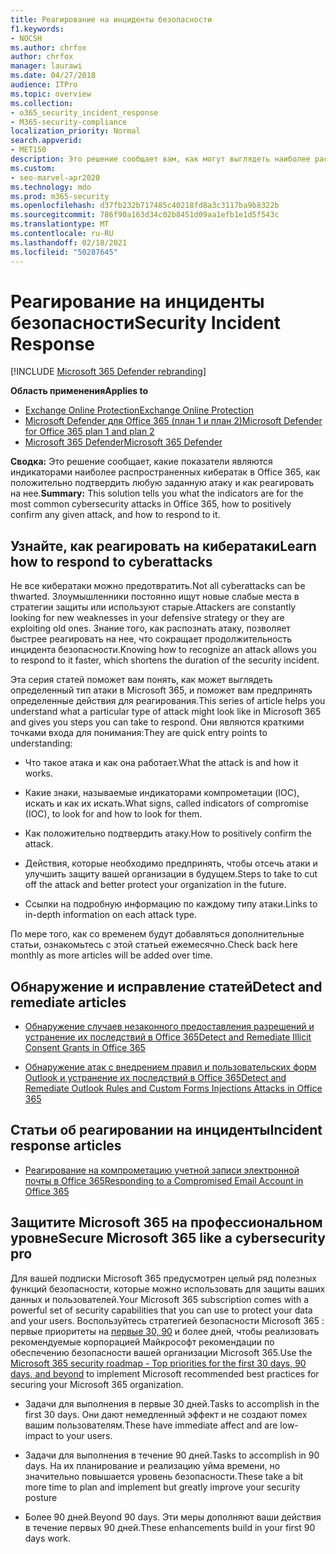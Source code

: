 ```yaml
---
title: Реагирование на инциденты безопасности
f1.keywords:
- NOCSH
ms.author: chrfox
author: chrfox
manager: laurawi
ms.date: 04/27/2018
audience: ITPro
ms.topic: overview
ms.collection:
- o365_security_incident_response
- M365-security-compliance
localization_priority: Normal
search.appverid:
- MET150
description: Это решение сообщает вам, как могут выглядеть наиболее распространенные атаки на кибербезопасность в Microsoft 365 и как на них реагировать
ms.custom:
- seo-marvel-apr2020
ms.technology: mdo
ms.prod: m365-security
ms.openlocfilehash: d37fb232b717485c40218fd8a3c3117ba9b8322b
ms.sourcegitcommit: 786f90a163d34c02b8451d09aa1efb1e1d5f543c
ms.translationtype: MT
ms.contentlocale: ru-RU
ms.lasthandoff: 02/18/2021
ms.locfileid: "50287645"
---
```

# <a name="security-incident-response"></a><span data-ttu-id="74ac7-103">Реагирование на инциденты безопасности</span><span class="sxs-lookup"><span data-stu-id="74ac7-103">Security Incident Response</span></span>

[!INCLUDE [Microsoft 365 Defender rebranding](../includes/microsoft-defender-for-office.md)]

<span data-ttu-id="74ac7-104">**Область применения**</span><span class="sxs-lookup"><span data-stu-id="74ac7-104">**Applies to**</span></span>
- [<span data-ttu-id="74ac7-105">Exchange Online Protection</span><span class="sxs-lookup"><span data-stu-id="74ac7-105">Exchange Online Protection</span></span>](exchange-online-protection-overview.md)
- [<span data-ttu-id="74ac7-106">Microsoft Defender для Office 365 (план 1 и план 2)</span><span class="sxs-lookup"><span data-stu-id="74ac7-106">Microsoft Defender for Office 365 plan 1 and plan 2</span></span>](office-365-atp.md)
- [<span data-ttu-id="74ac7-107">Microsoft 365 Defender</span><span class="sxs-lookup"><span data-stu-id="74ac7-107">Microsoft 365 Defender</span></span>](../mtp/microsoft-threat-protection.md)

 <span data-ttu-id="74ac7-108">**Сводка:** Это решение сообщает, какие показатели являются индикаторами наиболее распространенных кибератак в Office 365, как положительно подтвердить любую заданную атаку и как реагировать на нее.</span><span class="sxs-lookup"><span data-stu-id="74ac7-108">**Summary:** This solution tells you what the indicators are for the most common cybersecurity attacks in Office 365, how to positively confirm any given attack, and how to respond to it.</span></span>

## <a name="learn-how-to-respond-to-cyberattacks"></a><span data-ttu-id="74ac7-109">Узнайте, как реагировать на кибератаки</span><span class="sxs-lookup"><span data-stu-id="74ac7-109">Learn how to respond to cyberattacks</span></span>

<span data-ttu-id="74ac7-110">Не все кибератаки можно предотвратить.</span><span class="sxs-lookup"><span data-stu-id="74ac7-110">Not all cyberattacks can be thwarted.</span></span> <span data-ttu-id="74ac7-111">Злоумышленники постоянно ищут новые слабые места в стратегии защиты или используют старые.</span><span class="sxs-lookup"><span data-stu-id="74ac7-111">Attackers are constantly looking for new weaknesses in your defensive strategy or they are exploiting old ones.</span></span> <span data-ttu-id="74ac7-112">Знание того, как распознать атаку, позволяет быстрее реагировать на нее, что сокращает продолжительность инцидента безопасности.</span><span class="sxs-lookup"><span data-stu-id="74ac7-112">Knowing how to recognize an attack allows you to respond to it faster, which shortens the duration of the security incident.</span></span>

<span data-ttu-id="74ac7-113">Эта серия статей поможет вам понять, как может выглядеть определенный тип атаки в Microsoft 365, и поможет вам предпринять определенные действия для реагирования.</span><span class="sxs-lookup"><span data-stu-id="74ac7-113">This series of article helps you understand what a particular type of attack might look like in Microsoft 365 and gives you steps you can take to respond.</span></span> <span data-ttu-id="74ac7-114">Они являются краткими точками входа для понимания:</span><span class="sxs-lookup"><span data-stu-id="74ac7-114">They are quick entry points to understanding:</span></span>

- <span data-ttu-id="74ac7-115">Что такое атака и как она работает.</span><span class="sxs-lookup"><span data-stu-id="74ac7-115">What the attack is and how it works.</span></span>

- <span data-ttu-id="74ac7-116">Какие знаки, называемые индикаторами компрометации (IOC), искать и как их искать.</span><span class="sxs-lookup"><span data-stu-id="74ac7-116">What signs, called indicators of compromise (IOC), to look for and how to look for them.</span></span>

- <span data-ttu-id="74ac7-117">Как положительно подтвердить атаку.</span><span class="sxs-lookup"><span data-stu-id="74ac7-117">How to positively confirm the attack.</span></span>

- <span data-ttu-id="74ac7-118">Действия, которые необходимо предпринять, чтобы отсечь атаки и улучшить защиту вашей организации в будущем.</span><span class="sxs-lookup"><span data-stu-id="74ac7-118">Steps to take to cut off the attack and better protect your organization in the future.</span></span>

- <span data-ttu-id="74ac7-119">Ссылки на подробную информацию по каждому типу атаки.</span><span class="sxs-lookup"><span data-stu-id="74ac7-119">Links to in-depth information on each attack type.</span></span>

<span data-ttu-id="74ac7-120">По мере того, как со временем будут добавляться дополнительные статьи, ознакомьтесь с этой статьей ежемесячно.</span><span class="sxs-lookup"><span data-stu-id="74ac7-120">Check back here monthly as more articles will be added over time.</span></span>

## <a name="detect-and-remediate-articles"></a><span data-ttu-id="74ac7-121">Обнаружение и исправление статей</span><span class="sxs-lookup"><span data-stu-id="74ac7-121">Detect and remediate articles</span></span>

- [<span data-ttu-id="74ac7-122">Обнаружение случаев незаконного предоставления разрешений и устранение их последствий в Office 365</span><span class="sxs-lookup"><span data-stu-id="74ac7-122">Detect and Remediate Illicit Consent Grants in Office 365</span></span>](detect-and-remediate-illicit-consent-grants.md)

- [<span data-ttu-id="74ac7-123">Обнаружение атак с внедрением правил и пользовательских форм Outlook и устранение их последствий в Office 365</span><span class="sxs-lookup"><span data-stu-id="74ac7-123">Detect and Remediate Outlook Rules and Custom Forms Injections Attacks in Office 365</span></span>](detect-and-remediate-outlook-rules-forms-attack.md)

## <a name="incident-response-articles"></a><span data-ttu-id="74ac7-124">Статьи об реагировании на инциденты</span><span class="sxs-lookup"><span data-stu-id="74ac7-124">Incident response articles</span></span>

- [<span data-ttu-id="74ac7-125">Реагирование на компрометацию учетной записи электронной почты в Office 365</span><span class="sxs-lookup"><span data-stu-id="74ac7-125">Responding to a Compromised Email Account in Office 365</span></span>](responding-to-a-compromised-email-account.md)

## <a name="secure-microsoft-365-like-a-cybersecurity-pro"></a><span data-ttu-id="74ac7-126">Защитите Microsoft 365 на профессиональном уровне</span><span class="sxs-lookup"><span data-stu-id="74ac7-126">Secure Microsoft 365 like a cybersecurity pro</span></span>

<span data-ttu-id="74ac7-127">Для вашей подписки Microsoft 365 предусмотрен целый ряд полезных функций безопасности, которые можно использовать для защиты ваших данных и пользователей.</span><span class="sxs-lookup"><span data-stu-id="74ac7-127">Your Microsoft 365 subscription comes with a powerful set of security capabilities that you can use to protect your data and your users.</span></span>  <span data-ttu-id="74ac7-128">Воспользуйтесь стратегией безопасности Microsoft 365 : первые приоритеты на [первые 30, 90](security-roadmap.md) и более дней, чтобы реализовать рекомендуемые корпорацией Майкрософт рекомендации по обеспечению безопасности вашей организации Microsoft 365.</span><span class="sxs-lookup"><span data-stu-id="74ac7-128">Use the [Microsoft 365 security roadmap - Top priorities for the first 30 days, 90 days, and beyond](security-roadmap.md) to implement Microsoft recommended best practices for securing your Microsoft 365 organization.</span></span>

- <span data-ttu-id="74ac7-129">Задачи для выполнения в первые 30 дней.</span><span class="sxs-lookup"><span data-stu-id="74ac7-129">Tasks to accomplish in the first 30 days.</span></span>  <span data-ttu-id="74ac7-130">Они дают немедленный эффект и не создают помех вашим пользователям.</span><span class="sxs-lookup"><span data-stu-id="74ac7-130">These have immediate affect and are low-impact to your users.</span></span>

- <span data-ttu-id="74ac7-131">Задачи для выполнения в течение 90 дней.</span><span class="sxs-lookup"><span data-stu-id="74ac7-131">Tasks to accomplish in 90 days.</span></span> <span data-ttu-id="74ac7-132">На их планирование и реализацию уйма времени, но значительно повышается уровень безопасности.</span><span class="sxs-lookup"><span data-stu-id="74ac7-132">These take a bit more time to plan and implement but greatly improve your security posture</span></span>

- <span data-ttu-id="74ac7-133">Более 90 дней.</span><span class="sxs-lookup"><span data-stu-id="74ac7-133">Beyond 90 days.</span></span> <span data-ttu-id="74ac7-134">Эти меры дополняют ваши действия в течение первых 90 дней.</span><span class="sxs-lookup"><span data-stu-id="74ac7-134">These enhancements build in your first 90 days work.</span></span>
